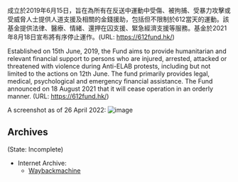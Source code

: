 
成立於2019年6月15日，旨在為所有在反送中運動中受傷、被拘捕、受暴力攻擊或受威脅人士提供人道支援及相關的金錢援助，包括但不限制於612當天的運動。該基金提供法律、醫療、情緒、還押在囚支援、緊急經濟支援等服務。基金於2021年8月18日宣布將有序停止運作。(URL: https://612fund.hk/)

Established on 15th June, 2019, the Fund aims to provide humanitarian and relevant financial support to persons who are injured, arrested, attacked or threatened with violence during Anti-ELAB protests, including but not limited to the actions on 12th June. The fund primarily provides legal, medical, psychological and emergency financial assistance. The Fund announced on 18 August 2021 that it will cease operation in an orderly manner. (URL: https://612fund.hk/)

A screenshot as of 26 April 2022:
![image](https://user-images.githubusercontent.com/103475460/165332748-5ca37d4c-a981-4d24-af7e-b759475df397.png)


## Archives
(State: Incomplete)

- Internet Archive:
    - [Waybackmachine](https://web.archive.org/web/*/http://www.612fund.hk/)